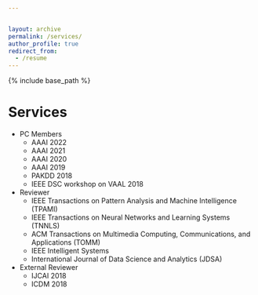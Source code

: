 ```yaml
---


layout: archive
permalink: /services/
author_profile: true
redirect_from:
  - /resume
---
```


{% include base_path %}

Services
======
* PC Members
  * AAAI 2022
  * AAAI 2021
  * AAAI 2020
  * AAAI 2019
  * PAKDD 2018
  * IEEE DSC workshop on VAAL 2018
* Reviewer
  * IEEE Transactions on Pattern Analysis and Machine Intelligence (TPAMI)
  * IEEE Transactions on Neural Networks and Learning Systems (TNNLS)
  * ACM Transactions on Multimedia Computing, Communications, and Applications (TOMM)
  * IEEE Intelligent Systems
  * International Journal of Data Science and Analytics (JDSA)
* External Reviewer
  * IJCAI 2018
  * ICDM 2018




